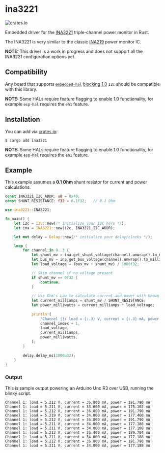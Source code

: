 # ina3221
![crates.io](https://img.shields.io/crates/v/ina3221.svg)

Embedded driver for the [INA3221](https://www.ti.com/lit/ds/symlink/ina3221.pdf) triple-channel power monitor in Rust.

The INA3221 is very similar to the classic [INA219](https://www.ti.com/lit/ds/symlink/ina219.pdf) power monitor IC.

**NOTE:** This driver is a work in progress and does not support all the INA3221 configuration options yet.

## Compatibility

Any board that supports [`embedded-hal`](https://github.com/rust-embedded/embedded-hal) [blocking 1.0](https://docs.rs/embedded-hal/1.0.0-alpha.9/embedded_hal/index.html) `I2c` should be compatible with this library.

**NOTE:** Some HALs require feature flagging to enable 1.0 functionality, for example `esp-hal` requires the `eh1` feature.

## Installation

You can add via [crates.io](https://crates.io/):

```
$ cargo add ina3221
```

**NOTE:** Some HALs require feature flagging to enable 1.0 functionality, for example [`esp-hal`](https://github.com/esp-rs/esp-hal) requires the `eh1` feature.

## Example

This example assumes a **0.1 Ohm** shunt resistor for current and power calculations.

```rust
const INA3221_I2C_ADDR: u8 = 0x40;
const SHUNT_RESISTANCE: f32 = 0.1f32;   // 0.1 Ohm

use ina3221::INA3221;

fn main() {
    let i2c = I2C::new(/* initialize your I2C here */);
    let ina = INA3221::new(i2c, INA3221_I2C_ADDR);

    let mut delay = Delay::new(/* initialize your delay/clocks */);

    loop {
        for channel in 0..3 {
            let shunt_mv = ina.get_shunt_voltage(channel).unwrap().to_millivolts();
            let bus_mv = ina.get_bus_voltage(channel).unwrap().to_millivolts();
            let load_voltage = (bus_mv + shunt_mv) / 1000f32;

            // Skip channel if no voltage present
            if shunt_mv == 0f32 {
                continue;
            }
            
            // Use Ohm's Law to calculate current and power with known resistance
            let current_milliamps = shunt_mv / SHUNT_RESISTANCE;
            let power_milliwatts = current_milliamps * load_voltage;
            
            println!(
                "Channel {}: load = {:.3} V, current = {:.3} mA, power = {:.3} mW",
                channel_index + 1,
                load_voltage,
                current_milliamps,
                power_milliwatts,
            );
        }
        
        delay.delay_ms(1000u32);
    }
}
```

### Output

This is sample output powering an Arduino Uno R3 over USB, running the blinky script.

```text
Channel 1: load = 5.212 V, current = 36.800 mA, power = 191.790 mW
Channel 1: load = 5.211 V, current = 33.600 mA, power = 175.102 mW
Channel 1: load = 5.212 V, current = 36.800 mA, power = 191.790 mW
Channel 1: load = 5.219 V, current = 34.000 mA, power = 177.460 mW
Channel 1: load = 5.212 V, current = 36.800 mA, power = 191.790 mW
Channel 1: load = 5.211 V, current = 34.000 mA, power = 177.188 mW
Channel 1: load = 5.211 V, current = 34.000 mA, power = 177.188 mW
Channel 1: load = 5.212 V, current = 36.400 mA, power = 189.704 mW
Channel 1: load = 5.211 V, current = 34.000 mA, power = 177.188 mW
Channel 1: load = 5.212 V, current = 36.800 mA, power = 191.790 mW
Channel 1: load = 5.211 V, current = 34.000 mA, power = 177.188 mW
```
